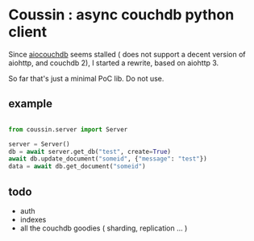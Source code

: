 # Coussin : async couchdb python client

Since [aiocouchdb](https://github.com/aio-libs/aiocouchdb) seems stalled ( does not support a decent version of aiohttp, and couchdb 2), I started a rewrite, based on aiohttp 3. 

So far that's just a minimal PoC lib. Do not use. 

## example 

```python

from coussin.server import Server

server = Server()
db = await server.get_db("test", create=True)
await db.update_document("someid", {"message": "test"})
data = await db.get_document("someid")
```

## todo 

- auth 
- indexes 
- all the couchdb goodies ( sharding, replication ... )

